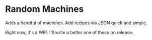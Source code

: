 # Random Machines
Adds a handful of machines. Add recipes via JSON quick and simple.

Right now, it's a WIP. I'll write a better one of these on release.